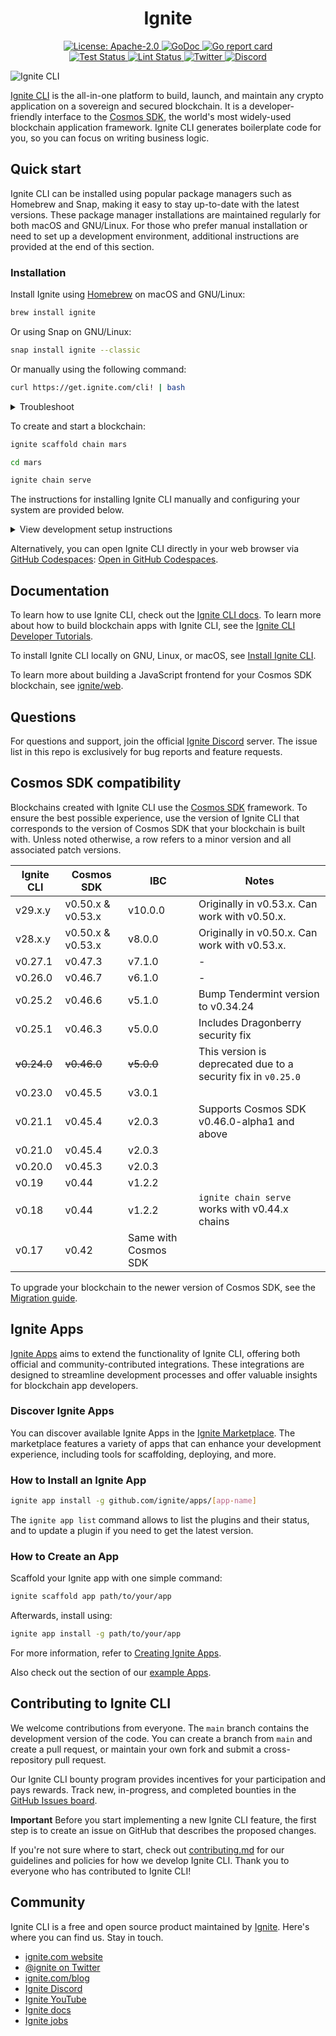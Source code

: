<div align="center">
  <h1> Ignite </h1>
</div>

<div align="center">
  <a href="https://github.com/ignite/cli/blob/main/LICENSE">
    <img alt="License: Apache-2.0" src="https://img.shields.io/github/license/cosmos/cosmos-sdk.svg" />
  </a>
  <a href="https://pkg.go.dev/github.com/ignite/cli?tab=doc">
    <img alt="GoDoc" src="https://pkg.go.dev/badge/github.com/ignite/cli.svg" />
  </a>
  <a href="https://goreportcard.com/report/github.com/ignite/cli">
    <img alt="Go report card" src="https://goreportcard.com/badge/github.com/ignite/cli" />
  </a>
<!--
  <a href="https://codecov.io/gh/ignite/cli">
    <img alt="Code Coverage" src="https://codecov.io/gh/ignite/cli/branch/main/graph/badge.svg" />
  </a>
-->
</div>
<div align="center">
  <a href="https://github.com/ignite/cli/actions/workflows/test.yml">
    <img alt="Test Status" src="https://github.com/ignite/cli/workflows/Test/badge.svg" />
  <a href="https://github.com/ignite/cli/actions/workflows/test-lint.yml">
    <img alt="Lint Status" src="https://github.com/ignite/cli/workflows/Lint/badge.svg" />
  <a href="https://x.com/ignite" target="_blank"><img alt="Twitter" src="https://img.shields.io/twitter/follow/ignite" />
  <a href="https://discord.com/invite/ignite" target="_blank"><img alt="Discord" src="https://img.shields.io/discord/893126937067802685"></a>
</div>

![Ignite CLI](./assets/ignite-cli.png)

[Ignite CLI](https://ignite.com/cli) is the all-in-one platform to build,
launch, and maintain any crypto application on a sovereign and secured
blockchain. It is a developer-friendly interface to the [Cosmos
SDK](https://github.com/cosmos/cosmos-sdk), the world's most widely-used
blockchain application framework. Ignite CLI generates boilerplate code for you,
so you can focus on writing business logic.

## Quick start

Ignite CLI can be installed using popular package managers such as Homebrew and Snap, making it easy to stay up-to-date with the latest versions. These package manager installations are maintained regularly for both macOS and GNU/Linux. For those who prefer manual installation or need to set up a development environment, additional instructions are provided at the end of this section.

### Installation

Install Ignite using [Homebrew](https://formulae.brew.sh/formula/ignite) on macOS and GNU/Linux:

```sh
brew install ignite
```

Or using Snap on GNU/Linux:

```sh
snap install ignite --classic
```

Or manually using the following command:

```sh
curl https://get.ignite.com/cli! | bash
```

<details>
  <summary>Troubleshoot</summary>

If Ignite doesn't automatically move to your `/usr/local/bin` directory, use the following command:

```sh
sudo mv ignite /usr/local/bin
```

If you encounter an error, you may need to create the `/usr/local/bin` directory and set the necessary permissions:

```sh
mkdir /usr/local/bin
sudo chown -R $(whoami) /usr/local/bin
```

</details>

To create and start a blockchain:

```sh
ignite scaffold chain mars

cd mars

ignite chain serve
```

The instructions for installing Ignite CLI manually and configuring your system are provided below.

<details>
  <summary>View development setup instructions</summary>

#### Supported Operating Systems

- GNU/Linux
- macOS

#### Install Go

1. Install the latest version of Go.
2. Download the release suitable for your system.
3. Follow the installation instructions.

**Note:** We recommend not using `brew` to install Go.

#### Add the Go bin Directory to Your PATH

1. Edit your `~/.bashrc` file and add the following line:

   ```sh
   export PATH=$PATH:$(go env GOPATH)/bin
   ```

2. Apply the changes:

   ```sh
   source ~/.bashrc
   ```

#### Remove Existing Ignite CLI Installations

1. Remove the Ignite CLI binary:

   ```sh
   rm $(which ignite)
   ```

   You may need to run this with `sudo`.

2. Repeat the step until all Ignite CLI installations are removed.

#### Install Ignite CLI

```sh
curl https://get.ignite.com/cli! | bash
```

#### Clone the Ignite CLI Repo

1. Clone the repository:

   ```sh
   git clone --depth=1 git@github.com:ignite/cli.git
   ```

2. Change to the `cli` directory:

   ```sh
   cd cli
   ```

#### Run make install

```sh
make install
```

#### Verify Your Ignite CLI Version

```sh
ignite version
```

</details>

Alternatively, you can open Ignite CLI directly in your web browser via [GitHub Codespaces](https://github.com/features/codespaces): [Open in GitHub Codespaces](https://github.dev/ignite/cli).

## Documentation

To learn how to use Ignite CLI, check out the [Ignite CLI
docs](https://docs.ignite.com). To learn more about how to build blockchain apps
with Ignite CLI, see the [Ignite CLI Developer
Tutorials](https://tutorials.ignite.com).

To install Ignite CLI locally on GNU, Linux, or macOS, see [Install Ignite
CLI](https://docs.ignite.com/welcome/install).

To learn more about building a JavaScript frontend for your Cosmos SDK
blockchain, see [ignite/web](https://github.com/ignite/web).

## Questions

For questions and support, join the official [Ignite
Discord](https://discord.gg/ignite) server. The issue list in this repo is
exclusively for bug reports and feature requests.

## Cosmos SDK compatibility

Blockchains created with Ignite CLI use the [Cosmos
SDK](https://github.com/cosmos/cosmos-sdk) framework. To ensure the best
possible experience, use the version of Ignite CLI that corresponds to the
version of Cosmos SDK that your blockchain is built with. Unless noted
otherwise, a row refers to a minor version and all associated patch versions.

| Ignite CLI  | Cosmos SDK        | IBC                  | Notes                                                         |
| ----------- | ----------------- | -------------------- | ------------------------------------------------------------- |
| v29.x.y     | v0.50.x & v0.53.x | v10.0.0              | Originally in v0.53.x. Can work with v0.50.x.                 |
| v28.x.y     | v0.50.x & v0.53.x | v8.0.0               | Originally in v0.50.x. Can work with v0.53.x.                 |
| v0.27.1     | v0.47.3           | v7.1.0               | -                                                             |
| v0.26.0     | v0.46.7           | v6.1.0               | -                                                             |
| v0.25.2     | v0.46.6           | v5.1.0               | Bump Tendermint version to v0.34.24                           |
| v0.25.1     | v0.46.3           | v5.0.0               | Includes Dragonberry security fix                             |
| ~~v0.24.0~~ | ~~v0.46.0~~       | ~~v5.0.0~~           | This version is deprecated due to a security fix in `v0.25.0` |
| v0.23.0     | v0.45.5           | v3.0.1               |                                                               |
| v0.21.1     | v0.45.4           | v2.0.3               | Supports Cosmos SDK v0.46.0-alpha1 and above                  |
| v0.21.0     | v0.45.4           | v2.0.3               |                                                               |
| v0.20.0     | v0.45.3           | v2.0.3               |                                                               |
| v0.19       | v0.44             | v1.2.2               |                                                               |
| v0.18       | v0.44             | v1.2.2               | `ignite chain serve` works with v0.44.x chains                |
| v0.17       | v0.42             | Same with Cosmos SDK |                                                               |

To upgrade your blockchain to the newer version of Cosmos SDK, see the
[Migration guide](https://docs.ignite.com/migration).

## Ignite Apps

[Ignite Apps](https://ignite.com/marketplace) aims to extend the functionality of Ignite CLI, offering both official and community-contributed integrations. These integrations are designed to streamline development processes and offer valuable insights for blockchain app developers.

### Discover Ignite Apps

You can discover available Ignite Apps in the [Ignite Marketplace](https://ignite.com/marketplace). The marketplace features a variety of apps that can enhance your development experience, including tools for scaffolding, deploying, and more.

### How to Install an Ignite App

```bash
ignite app install -g github.com/ignite/apps/[app-name]
```

The `ignite app list` command allows to list the plugins and their status, and to
update a plugin if you need to get the latest version.

### How to Create an App

Scaffold your Ignite app with one simple command:

```bash
ignite scaffold app path/to/your/app
```

Afterwards, install using:

```bash
ignite app install -g path/to/your/app
```

For more information, refer to [Creating Ignite Apps](https://docs.ignite.com/apps/developing-apps).

Also check out the section of our [example Apps](https://github.com/ignite/apps/tree/main/examples).

## Contributing to Ignite CLI

We welcome contributions from everyone. The `main` branch contains the
development version of the code. You can create a branch from `main` and
create a pull request, or maintain your own fork and submit a cross-repository
pull request.

Our Ignite CLI bounty program provides incentives for your participation and
pays rewards. Track new, in-progress, and completed bounties in the [GitHub Issues
board](https://github.com/ignite/cli/issues?q=is%3Aissue+is%3Aopen+label%3Abounty).

**Important** Before you start implementing a new Ignite CLI feature, the first
step is to create an issue on GitHub that describes the proposed changes.

If you're not sure where to start, check out [contributing.md](contributing.md)
for our guidelines and policies for how we develop Ignite CLI. Thank you to
everyone who has contributed to Ignite CLI!

## Community

Ignite CLI is a free and open source product maintained by
[Ignite](https://ignite.com). Here's where you can find us. Stay in touch.

- [ignite.com website](https://ignite.com)
- [@ignite on Twitter](https://x.com/ignite)
- [ignite.com/blog](https://ignite.com/blog)
- [Ignite Discord](https://discord.com/invite/ignite)
- [Ignite YouTube](https://www.youtube.com/@ignitehq)
- [Ignite docs](https://docs.ignite.com)
- [Ignite jobs](https://ignite.com/careers)
